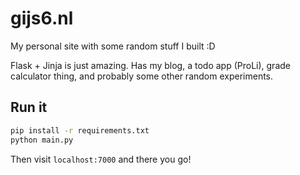# gijs6.nl

My personal site with some random stuff I built :D

Flask + Jinja is just amazing. Has my blog, a todo app (ProLi), grade calculator thing, and probably some other random experiments.

## Run it

```bash
pip install -r requirements.txt
python main.py
```

Then visit `localhost:7000` and there you go!
